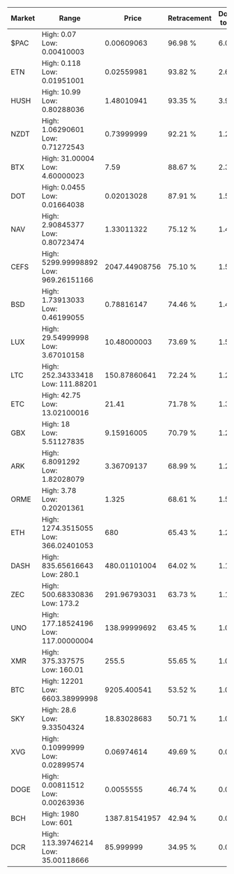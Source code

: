 | Market | Range | Price| Retracement | Doubles to 50% |
| --- | --- | --- | --- | --- |
| $PAC | High: 0.07<br />Low: 0.00410003 | 0.00609063 | 96.98 % | 6.08 |
| ETN | High: 0.118<br />Low: 0.01951001 | 0.02559981 | 93.82 % | 2.69 |
| HUSH | High: 10.99<br />Low: 0.80288036 | 1.48010941 | 93.35 % | 3.98 |
| NZDT | High: 1.06290601<br />Low: 0.71272543 | 0.73999999 | 92.21 % | 1.20 |
| BTX | High: 31.00004<br />Low: 4.60000023 | 7.59 | 88.67 % | 2.35 |
| DOT | High: 0.0455<br />Low: 0.01664038 | 0.02013028 | 87.91 % | 1.54 |
| NAV | High: 2.90845377<br />Low: 0.80723474 | 1.33011322 | 75.12 % | 1.40 |
| CEFS | High: 5299.99998892<br />Low: 969.26151166 | 2047.44908756 | 75.10 % | 1.53 |
| BSD | High: 1.73913033<br />Low: 0.46199055 | 0.78816147 | 74.46 % | 1.40 |
| LUX | High: 29.54999998<br />Low: 3.67010158 | 10.48000003 | 73.69 % | 1.58 |
| LTC | High: 252.34333418<br />Low: 111.88201 | 150.87860641 | 72.24 % | 1.21 |
| ETC | High: 42.75<br />Low: 13.02100016 | 21.41 | 71.78 % | 1.30 |
| GBX | High: 18<br />Low: 5.51127835 | 9.15916005 | 70.79 % | 1.28 |
| ARK | High: 6.8091292<br />Low: 1.82028079 | 3.36709137 | 68.99 % | 1.28 |
| ORME | High: 3.78<br />Low: 0.20201361 | 1.325 | 68.61 % | 1.50 |
| ETH | High: 1274.3515055<br />Low: 366.02401053 | 680 | 65.43 % | 1.21 |
| DASH | High: 835.65616643<br />Low: 280.1 | 480.01101004 | 64.02 % | 1.16 |
| ZEC | High: 500.68330836<br />Low: 173.2 | 291.96793031 | 63.73 % | 1.15 |
| UNO | High: 177.18524196<br />Low: 117.00000004 | 138.99999692 | 63.45 % | 1.06 |
| XMR | High: 375.337575<br />Low: 160.01 | 255.5 | 55.65 % | 1.05 |
| BTC | High: 12201<br />Low: 6603.38999998 | 9205.400541 | 53.52 % | 1.02 |
| SKY | High: 28.6<br />Low: 9.33504324 | 18.83028683 | 50.71 % | 1.01 |
| XVG | High: 0.10999999<br />Low: 0.02899574 | 0.06974614 | 49.69 % | 0.00 |
| DOGE | High: 0.00811512<br />Low: 0.00263936 | 0.0055555 | 46.74 % | 0.00 |
| BCH | High: 1980<br />Low: 601 | 1387.81541957 | 42.94 % | 0.00 |
| DCR | High: 113.39746214<br />Low: 35.00118666 | 85.999999 | 34.95 % | 0.00 |
